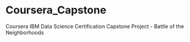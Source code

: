 # Coursera_Capstone
Coursera IBM Data Science Certification Capstone Project - Battle of the Neighborhoods
